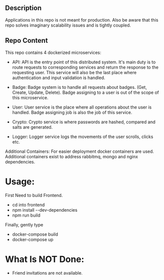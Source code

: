 ## Description

Applications in this repo is not meant for production. 
Also be aware that this repo solves imaginary scalability issues and is tightly coupled.

## Repo Content

This repo contains 4 dockerized microservices:

-  API: API is the entry point of this distributed system. It's main duty is to route requests to corresponding services and return the response to the requesting user. This service will also be the last place where authentication and input validation is handled.

- Badge: Badge system is to handle all requests about badges. (Get, Create, Update, Delete). Badge assigning to a user is out of the scope of this microservice.

-  User: User service is the place where all operations about the user is handled. Badge assigning job is also the job of this service.

- Crypto: Crypto service is where passwords are hashed, compared and salts are generated.

- Logger: Logger service logs the movements of the user scrolls, clicks etc.

Additional Containers:
For easier deployment docker containers are used. Additional containers exist to address rabbitmq, mongo and nginx dependencies.

# Usage:

First Need to build Frontend.
- cd into frontend
- npm install --dev-dependencies
- npm run build

Finally, gently type
- docker-compose build
- docker-compose up

# What Is NOT Done:
- Friend invitations are not available.
